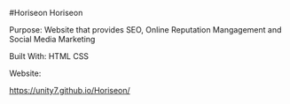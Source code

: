#Horiseon
Horiseon

Purpose:
Website that provides SEO, Online Reputation Mangagement and Social Media Marketing

Built With:
HTML
CSS

Website:

https://unity7.github.io/Horiseon/